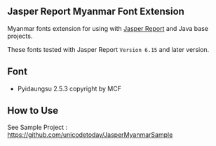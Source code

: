 ## Jasper Report Myanmar Font Extension

Myanmar fonts extension for using with [Jasper Report](https://community.jaspersoft.com/) and Java base projects.

These fonts tested with Jasper Report `Version 6.15` and later version.

## Font
 - Pyidaungsu 2.5.3 copyright by MCF 

## How to Use

See Sample Project : https://github.com/unicodetoday/JasperMyanmarSample
